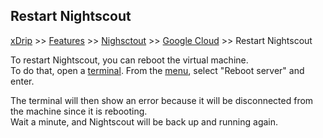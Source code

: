 ## Restart Nightscout
[xDrip](../../README.md) >> [Features](../Features_page.md) >> [Nighsctout](../Nightscout_page.md) >> [Google Cloud](./GoogleCloud.md) >> Restart Nightscout  
  
To restart Nightscout, you can reboot the virtual machine.  
To do that, open a [terminal](./Terminal).  From the [menu](./Menu.md), select "Reboot server" and enter.  
  
The terminal will then show an error because it will be disconnected from the machine since it is rebooting.  
Wait a minute, and Nightscout will be back up and running again.  
  
